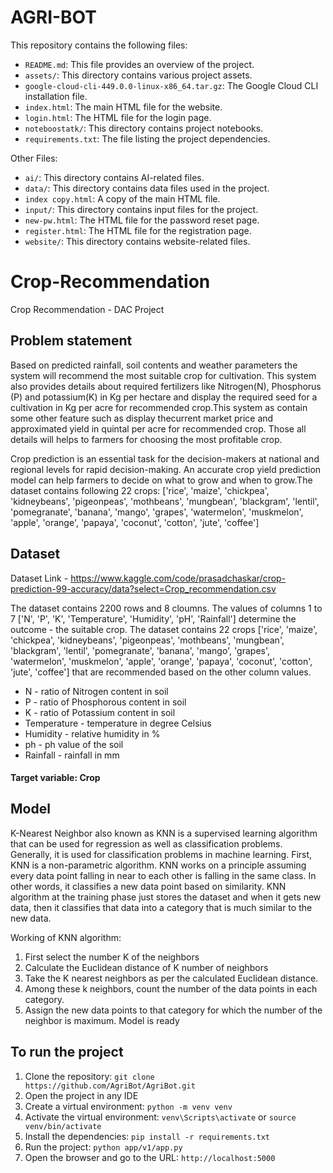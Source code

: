 # AGRI-BOT

This repository contains the following files:

- `README.md`: This file provides an overview of the project.
- `assets/`: This directory contains various project assets.
- `google-cloud-cli-449.0.0-linux-x86_64.tar.gz`: The Google Cloud CLI installation file.
- `index.html`: The main HTML file for the website.
- `login.html`: The HTML file for the login page.
- `noteboostatk/`: This directory contains project notebooks.
- `requirements.txt`: The file listing the project dependencies.

Other Files:

- `ai/`: This directory contains AI-related files.
- `data/`: This directory contains data files used in the project.
- `index copy.html`: A copy of the main HTML file.
- `input/`: This directory contains input files for the project.
- `new-pw.html`: The HTML file for the password reset page.
- `register.html`: The HTML file for the registration page.
- `website/`: This directory contains website-related files.

# Crop-Recommendation

Crop Recommendation - DAC Project

## Problem statement

Based on predicted rainfall, soil contents and weather parameters the system will recommend the most suitable crop for cultivation. This system also provides details about required fertilizers like Nitrogen(N), Phosphorus (P) and potassium(K) in Kg per hectare and display the required seed for a cultivation in Kg per acre for recommended crop.This system as contain some other feature such as display thecurrent market price and approximated yield in quintal per acre for recommended crop. Those all details will helps to farmers for choosing the most profitable crop.

Crop prediction is an essential task for the decision-makers at national and regional levels for rapid decision-making. An accurate crop yield prediction model can help farmers to decide on what to grow and when to grow.The dataset contains following 22 crops: ['rice', 'maize', 'chickpea', 'kidneybeans', 'pigeonpeas', 'mothbeans', 'mungbean', 'blackgram', 'lentil', 'pomegranate', 'banana', 'mango', 'grapes', 'watermelon', 'muskmelon', 'apple', 'orange', 'papaya', 'coconut', 'cotton', 'jute', 'coffee']

## Dataset

Dataset Link - <https://www.kaggle.com/code/prasadchaskar/crop-prediction-99-accuracy/data?select=Crop_recommendation.csv>

The dataset contains 2200 rows and 8 cloumns. The values of columns 1 to 7 ['N', 'P', 'K',  'Temperature', 'Humidity', 'pH', 'Rainfall'] determine the outcome - the suitable crop. The dataset contains 22 crops ['rice', 'maize', 'chickpea', 'kidneybeans', 'pigeonpeas', 'mothbeans', 'mungbean', 'blackgram', 'lentil', 'pomegranate', 'banana', 'mango', 'grapes', 'watermelon', 'muskmelon', 'apple', 'orange', 'papaya', 'coconut', 'cotton', 'jute', 'coffee'] that are recommended based on the other column values.

- N - ratio of Nitrogen content in soil
- P - ratio of Phosphorous content in soil
- K - ratio of Potassium content in soil
- Temperature - temperature in degree Celsius
- Humidity - relative humidity in %
- ph - ph value of the soil
- Rainfall - rainfall in mm

#### Target variable: Crop

## Model

K-Nearest Neighbor also known as KNN is a supervised learning algorithm that can be used for regression as well as classification problems. Generally, it is used for classification problems in machine learning. First, KNN is a non-parametric algorithm. KNN works on a principle assuming every data point falling in near to each other is falling in the same class. In other words, it classifies a new data point based on similarity. KNN algorithm at the training phase just stores the dataset and when it gets new data, then it classifies that data into a category that is much similar to the new data.

Working of KNN algorithm:

1. First select the number K of the neighbors
2. Calculate the Euclidean distance of K number of neighbors
3. Take the K nearest neighbors as per the calculated Euclidean distance.
4. Among these k neighbors, count the number of the data points in each category.
5. Assign the new data points to that category for which the number of the neighbor is maximum. Model is ready

## To run the project

1. Clone the repository: `git clone https://github.com/AgriBot/AgriBot.git`
2. Open the project in any IDE
3. Create a virtual environment: `python -m venv venv`
4. Activate the virtual environment: `venv\Scripts\activate` or `source venv/bin/activate`
5. Install the dependencies: `pip install -r requirements.txt`
6. Run the project: `python app/v1/app.py`
7. Open the browser and go to the URL: `http://localhost:5000`
